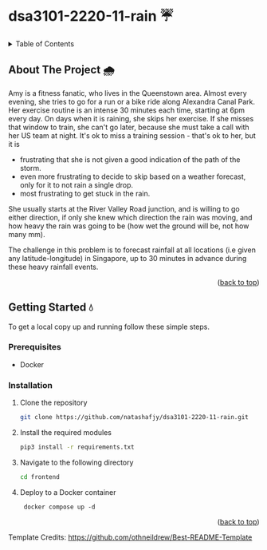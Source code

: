 <a name="readme-top"></a>

# dsa3101-2220-11-rain  :umbrella:



<!-- TABLE OF CONTENTS -->
<details>
  <summary>Table of Contents</summary>
  <ol>
    <li>
      <a href="#about-the-project">About The Project</a>
    </li>
    <li>
      <a href="#getting-started">Getting Started</a>
      <ul>
        <li><a href="#prerequisites">Prerequisites</a></li>
        <li><a href="#installation">Installation</a></li>
      </ul>
    </li>
  </ol>
</details>


<!-- ABOUT THE PROJECT -->
## About The Project :cloud_with_rain:

Amy is a fitness fanatic, who lives in the Queenstown area. Almost every evening, she tries to go for a run or a bike ride along Alexandra Canal Park. Her exercise routine is an intense 30 minutes each time, starting at 6pm every day. On days when it is raining, she skips her exercise. If she misses that window to train, she can't go later, because she must take a call with her US team at night. It's ok to miss a training session - that's ok to her, but it is 
-  frustrating that she is not given a good indication of the path of the storm.
-  even more frustrating to decide to skip based on a weather forecast, only for it to not rain a single drop.
- most frustrating to get stuck in the rain.

She usually starts at the River Valley Road junction, and is willing to go either direction, if only she knew which direction the rain was moving, and how heavy the rain was going to be (how wet the ground will be, not how many mm).

The challenge in this problem is to forecast rainfall at all locations (i.e given any latitude-longitude) in Singapore, up to 30 minutes in advance during these heavy rainfall events.


<p align="right">(<a href="#readme-top">back to top</a>)</p>






<!-- GETTING STARTED -->
## Getting Started :droplet:

To get a local copy up and running follow these simple steps.

### Prerequisites

* Docker

### Installation

1. Clone the repository
   ```sh
   git clone https://github.com/natashafjy/dsa3101-2220-11-rain.git
   ```
2. Install the required modules
   ```sh
   pip3 install -r requirements.txt
   ```
3. Navigate to the following directory
   ```sh
   cd frontend
   ```
4. Deploy to a Docker container
   ```
    docker compose up -d
   ```

<p align="right">(<a href="#readme-top">back to top</a>)</p>


Template Credits: https://github.com/othneildrew/Best-README-Template


